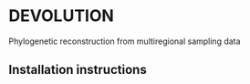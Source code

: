 # DEVOLUTION
Phylogenetic reconstruction from multiregional sampling data

## Installation instructions
